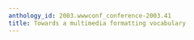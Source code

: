 ```yaml
---
anthology_id: 2003.wwwconf_conference-2003.41
title: Towards a multimedia formatting vocabulary
---
```

